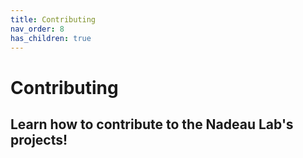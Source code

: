 ```yaml
---
title: Contributing
nav_order: 8
has_children: true
---
```


# Contributing
## Learn how to contribute to the Nadeau Lab's projects!
